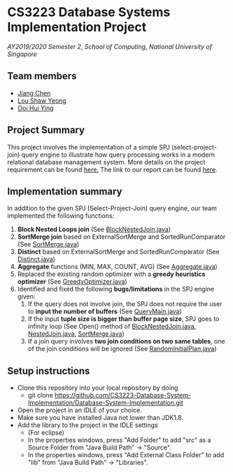 # CS3223 Database Systems Implementation Project
*AY2019/2020 Semester 2*, *School of Computing*, *National University of Singapore*

## Team members
- [Jiang Chen](https://github.com/jcjxwy)
- [Lou Shaw Yeong](https://github.com/xiaoyeong)
- [Ooi Hui Ying](https://github.com/ooihuiying)

## Project Summary
This project involves the implementation of a simple SPJ (select-project-join) query engine to illustrate how query processing works in a modern relational database management system. More details on the project requirement can be found [here.](https://www.comp.nus.edu.sg/~tankl/cs3223/project.html)
The link to our report can be found [here](https://docs.google.com/document/d/1dn1R5YSBkyO6hfUdwYaquXg20MkayHrjba_BgosYExU/edit?usp=sharing).

## Implementation summary
In addition to the given SPJ (Select-Project-Join) query engine, our team implemented the following functions:
1.	**Block Nested Loops join** (See [BlockNestedJoin.java](https://github.com/CS3223-Database-System-Implementation/Database-System-Implementation/blob/7bc64348310745777b1fcd7de2b8c79a2715394f/src/qp/operators/BlockNestedJoin.java))
2.  **SortMerge join** based on ExternalSortMerge and SortedRunComparator (See [SortMerge.java](https://github.com/CS3223-Database-System-Implementation/Database-System-Implementation/blob/master/src/qp/operators/SortMerge.java))
3.  **Distinct** based on ExternalSortMerge and SortedRunComparator (See [Distinct.java](https://github.com/CS3223-Database-System-Implementation/Database-System-Implementation/blob/master/src/qp/operators/Distinct.java))
4.  **Aggregate** functions (MIN, MAX, COUNT, AVG) (See [Aggregate.java](https://github.com/CS3223-Database-System-Implementation/Database-System-Implementation/blob/master/src/qp/operators/Aggregate.java))
5.  Replaced the existing random optimizer with a **greedy heuristics optimizer** (See [GreedyOptimizer.java](https://github.com/CS3223-Database-System-Implementation/Database-System-Implementation/blob/master/src/qp/optimizer/GreedyOptimizer.java))
6.  Identified and fixed the following **bugs/limitations** in the SPJ engine given:
    1. If the query does not involve join, the SPJ does not require the user to **input the number of buffers** (See [QueryMain.java](https://github.com/CS3223-Database-System-Implementation/Database-System-Implementation/blob/master/src/QueryMain.java))
    2. If the input **tuple size is bigger than buffer page size**, SPJ goes to infinity loop (See Open() method of [BlockNestedJoin.java](https://github.com/CS3223-Database-System-Implementation/Database-System-Implementation/blob/7bc64348310745777b1fcd7de2b8c79a2715394f/src/qp/operators/BlockNestedJoin.java), [NestedJoin.java](https://github.com/CS3223-Database-System-Implementation/Database-System-Implementation/blob/7bc64348310745777b1fcd7de2b8c79a2715394f/src/qp/operators/NestedJoin.java), [SortMerge.java](https://github.com/CS3223-Database-System-Implementation/Database-System-Implementation/blob/master/src/qp/operators/SortMerge.java))
    3. If a join query involves **two join conditions on two same tables**, one of the join conditions will be ignored (See [RandomInitialPlan.java](https://github.com/CS3223-Database-System-Implementation/Database-System-Implementation/commit/baeda48e9130ca71a16dc506c5dd218ebc4a9ecb))

## Setup instructions
- Clone this repository into your local repository by doing
    - git clone https://github.com/CS3223-Database-System-Implementation/Database-System-Implementation.git
- Open the project in an IDLE of your choice.
- Make sure you have installed Java not lower than JDK1.8.
- Add the library to the project in the IDLE settings
    - (For eclipse) 
    - In the properties windows, press "Add Folder" to add "src" as a Source Folder from "Java Build Path" -> "Source".
    - In the properties windows, press "Add External Class Folder" to add "lib" from "Java Build Path" -> "Libraries".
    
    
    
